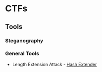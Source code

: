 # CTFs

## Tools

### Steganography

### General Tools

- Length Extension Attack - [Hash Extender](https://github.com/iagox86/hash_extender)

